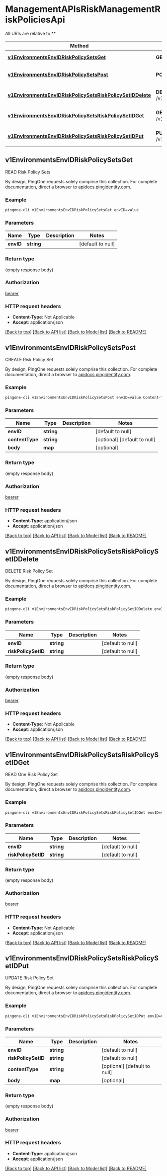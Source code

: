 # ManagementAPIsRiskManagementRiskPoliciesApi

All URIs are relative to **

Method | HTTP request | Description
------------- | ------------- | -------------
[**v1EnvironmentsEnvIDRiskPolicySetsGet**](ManagementAPIsRiskManagementRiskPoliciesApi.md#v1EnvironmentsEnvIDRiskPolicySetsGet) | **GET** /v1/environments/{envID}/riskPolicySets | READ Risk Policy Sets
[**v1EnvironmentsEnvIDRiskPolicySetsPost**](ManagementAPIsRiskManagementRiskPoliciesApi.md#v1EnvironmentsEnvIDRiskPolicySetsPost) | **POST** /v1/environments/{envID}/riskPolicySets | CREATE Risk Policy Set
[**v1EnvironmentsEnvIDRiskPolicySetsRiskPolicySetIDDelete**](ManagementAPIsRiskManagementRiskPoliciesApi.md#v1EnvironmentsEnvIDRiskPolicySetsRiskPolicySetIDDelete) | **DELETE** /v1/environments/{envID}/riskPolicySets/{riskPolicySetID} | DELETE Risk Policy Set
[**v1EnvironmentsEnvIDRiskPolicySetsRiskPolicySetIDGet**](ManagementAPIsRiskManagementRiskPoliciesApi.md#v1EnvironmentsEnvIDRiskPolicySetsRiskPolicySetIDGet) | **GET** /v1/environments/{envID}/riskPolicySets/{riskPolicySetID} | READ One Risk Policy Set
[**v1EnvironmentsEnvIDRiskPolicySetsRiskPolicySetIDPut**](ManagementAPIsRiskManagementRiskPoliciesApi.md#v1EnvironmentsEnvIDRiskPolicySetsRiskPolicySetIDPut) | **PUT** /v1/environments/{envID}/riskPolicySets/{riskPolicySetID} | UPDATE Risk Policy Set



## v1EnvironmentsEnvIDRiskPolicySetsGet

READ Risk Policy Sets

By design, PingOne requests solely comprise this collection. For complete documentation, direct a browser to <a href='https://apidocs.pingidentity.com/pingone/platform/v1/api/'>apidocs.pingidentity.com</a>.

### Example

```bash
pingone-cli v1EnvironmentsEnvIDRiskPolicySetsGet envID=value
```

### Parameters


Name | Type | Description  | Notes
------------- | ------------- | ------------- | -------------
 **envID** | **string** |  | [default to null]

### Return type

(empty response body)

### Authorization

[bearer](../README.md#bearer)

### HTTP request headers

- **Content-Type**: Not Applicable
- **Accept**: application/json

[[Back to top]](#) [[Back to API list]](../README.md#documentation-for-api-endpoints) [[Back to Model list]](../README.md#documentation-for-models) [[Back to README]](../README.md)


## v1EnvironmentsEnvIDRiskPolicySetsPost

CREATE Risk Policy Set

By design, PingOne requests solely comprise this collection. For complete documentation, direct a browser to <a href='https://apidocs.pingidentity.com/pingone/platform/v1/api/'>apidocs.pingidentity.com</a>.

### Example

```bash
pingone-cli v1EnvironmentsEnvIDRiskPolicySetsPost envID=value Content-Type:value
```

### Parameters


Name | Type | Description  | Notes
------------- | ------------- | ------------- | -------------
 **envID** | **string** |  | [default to null]
 **contentType** | **string** |  | [optional] [default to null]
 **body** | **map** |  | [optional]

### Return type

(empty response body)

### Authorization

[bearer](../README.md#bearer)

### HTTP request headers

- **Content-Type**: application/json
- **Accept**: application/json

[[Back to top]](#) [[Back to API list]](../README.md#documentation-for-api-endpoints) [[Back to Model list]](../README.md#documentation-for-models) [[Back to README]](../README.md)


## v1EnvironmentsEnvIDRiskPolicySetsRiskPolicySetIDDelete

DELETE Risk Policy Set

By design, PingOne requests solely comprise this collection. For complete documentation, direct a browser to <a href='https://apidocs.pingidentity.com/pingone/platform/v1/api/'>apidocs.pingidentity.com</a>.

### Example

```bash
pingone-cli v1EnvironmentsEnvIDRiskPolicySetsRiskPolicySetIDDelete envID=value riskPolicySetID=value
```

### Parameters


Name | Type | Description  | Notes
------------- | ------------- | ------------- | -------------
 **envID** | **string** |  | [default to null]
 **riskPolicySetID** | **string** |  | [default to null]

### Return type

(empty response body)

### Authorization

[bearer](../README.md#bearer)

### HTTP request headers

- **Content-Type**: Not Applicable
- **Accept**: application/json

[[Back to top]](#) [[Back to API list]](../README.md#documentation-for-api-endpoints) [[Back to Model list]](../README.md#documentation-for-models) [[Back to README]](../README.md)


## v1EnvironmentsEnvIDRiskPolicySetsRiskPolicySetIDGet

READ One Risk Policy Set

By design, PingOne requests solely comprise this collection. For complete documentation, direct a browser to <a href='https://apidocs.pingidentity.com/pingone/platform/v1/api/'>apidocs.pingidentity.com</a>.

### Example

```bash
pingone-cli v1EnvironmentsEnvIDRiskPolicySetsRiskPolicySetIDGet envID=value riskPolicySetID=value
```

### Parameters


Name | Type | Description  | Notes
------------- | ------------- | ------------- | -------------
 **envID** | **string** |  | [default to null]
 **riskPolicySetID** | **string** |  | [default to null]

### Return type

(empty response body)

### Authorization

[bearer](../README.md#bearer)

### HTTP request headers

- **Content-Type**: Not Applicable
- **Accept**: application/json

[[Back to top]](#) [[Back to API list]](../README.md#documentation-for-api-endpoints) [[Back to Model list]](../README.md#documentation-for-models) [[Back to README]](../README.md)


## v1EnvironmentsEnvIDRiskPolicySetsRiskPolicySetIDPut

UPDATE Risk Policy Set

By design, PingOne requests solely comprise this collection. For complete documentation, direct a browser to <a href='https://apidocs.pingidentity.com/pingone/platform/v1/api/'>apidocs.pingidentity.com</a>.

### Example

```bash
pingone-cli v1EnvironmentsEnvIDRiskPolicySetsRiskPolicySetIDPut envID=value riskPolicySetID=value Content-Type:value
```

### Parameters


Name | Type | Description  | Notes
------------- | ------------- | ------------- | -------------
 **envID** | **string** |  | [default to null]
 **riskPolicySetID** | **string** |  | [default to null]
 **contentType** | **string** |  | [optional] [default to null]
 **body** | **map** |  | [optional]

### Return type

(empty response body)

### Authorization

[bearer](../README.md#bearer)

### HTTP request headers

- **Content-Type**: application/json
- **Accept**: application/json

[[Back to top]](#) [[Back to API list]](../README.md#documentation-for-api-endpoints) [[Back to Model list]](../README.md#documentation-for-models) [[Back to README]](../README.md)

